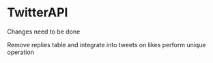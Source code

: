 # TwitterAPI

Changes need to be done

Remove replies table and integrate into tweets 
on likes perform unique operation